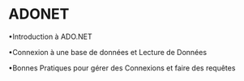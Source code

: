 # ADONET
•Introduction à ADO.NET

•Connexion à une base de données et
Lecture de Données

•Bonnes Pratiques pour gérer des
Connexions et faire des requêtes
